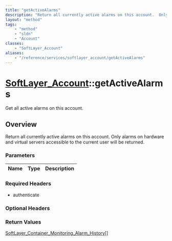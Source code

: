 ```yaml
---
title: "getActiveAlarms"
description: "Return all currently active alarms on this account.  Only alarms on hardware and virtual servers accessible to the curre... "
layout: "method"
tags:
    - "method"
    - "sldn"
    - "Account"
classes:
    - "SoftLayer_Account"
aliases:
    - "/reference/services/softlayer_account/getActiveAlarms"
---
```

# [SoftLayer_Account](/reference/services/SoftLayer_Account)::getActiveAlarms

Get all active alarms on this account.


## Overview 
Return all currently active alarms on this account.  Only alarms on hardware and virtual servers accessible to the current user will be returned. 

### Parameters 
|Name | Type | Description |
| --- | --- | --- |


### Required Headers
* authenticate

### Optional Headers

### Return Values
<a href='/reference/datatypes/SoftLayer_Container_Monitoring_Alarm_History'>SoftLayer_Container_Monitoring_Alarm_History[] </a>


